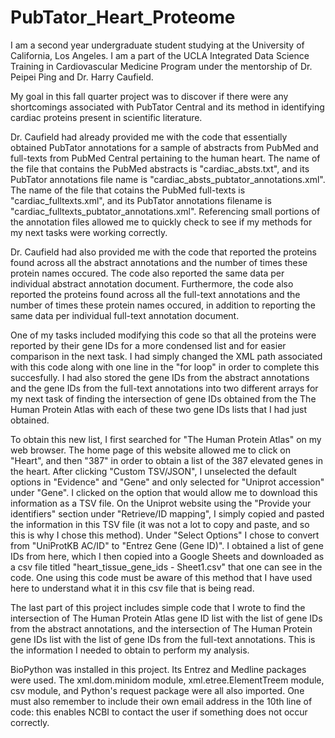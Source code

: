 # PubTator_Heart_Proteome

I am a second year undergraduate student studying at the University of California, Los Angeles. I am a part of the UCLA Integrated Data Science Training in Cardiovascular Medicine Program under the mentorship of Dr. Peipei Ping and Dr. Harry Caufield.  

My goal in this fall quarter project was to discover if there were any shortcomings associated with PubTator Central and its method in identifying cardiac proteins present in scientific literature. 

Dr. Caufield had already provided me with the code that essentially obtained PubTator annotations for a sample of abstracts from PubMed and full-texts from PubMed Central pertaining to the human heart. The name of the file that contains the PubMed abstracts is "cardiac_absts.txt", and its PubTator annotations file name is "cardiac_absts_pubtator_annotations.xml". The name of the file that cotains the PubMed full-texts is "cardiac_fulltexts.xml", and its PubTator annotations filename is "cardiac_fulltexts_pubtator_annotations.xml". Referencing small portions of the annotation files allowed me to quickly check to see if my methods for my next tasks were working correctly.

Dr. Caufield had also provided me with the code that reported the proteins found across all the abstract annotations and the number of times these protein names occured. The code also reported the same data per individual abstract annotation document. Furthermore, the code also reported the proteins found across all the full-text annotations and the number of times these protein names occured, in addition to reporting the same data per individual full-text annotation document.

One of my tasks included modifying this code so that all the proteins were reported by their gene IDs for a more condensed list and for easier comparison in the next task. I had simply changed the XML path associated with this code along with one line in the "for loop" in order to complete this succesfully. I had also stored the gene IDs from the abstract annotations and the gene IDs from the full-text annotations into two different arrays for my next task of finding the intersection of gene IDs obtained from the The Human Protein Atlas with each of these two gene IDs lists that I had just obtained. 

To obtain this new list, I first searched for "The Human Protein Atlas" on my web browser. The home page of this website allowed me to click on "Heart", and then "387" in order to obtain a list of the 387 elevated genes in the heart. After clicking "Custom TSV/JSON", I unselected the default options in "Evidence" and "Gene" and only selected for "Uniprot accession" under "Gene". I clicked on the option that would allow me to download this information as a TSV file. On the Uniprot website using the "Provide your identifiers" section under "Retrieve/ID mapping", I simply copied and pasted the information in this TSV file (it was not a lot to copy and paste, and so this is why I chose this method). Under "Select Options" I chose to convert from "UniProtKB AC/ID" to "Entrez Gene (Gene ID)". I obtained a list of gene IDs from here, which I then copied into a Google Sheets and downloaded as a csv file titled "heart_tissue_gene_ids - Sheet1.csv" that one can see in the code. One using this code must be aware of this method that I have used here to understand what it in this csv file that is being read. 

The last part of this project includes simple code that I wrote to find the intersection of The Human Protein Atlas gene ID list with the list of gene IDs from the abstract annotations, and the intersection of The Human Protein gene IDs list with the list of gene IDs from the full-text annotations. This is the information I needed to obtain to perform my analysis. 

BioPython was installed in this project. Its Entrez and Medline packages were used. The xml.dom.minidom module, xml.etree.ElementTreem module, csv module, and Python's request package were all also imported. One must also remember to include their own email address in the 10th line of code: this enables NCBI to contact the user if something does not occur correctly. 
